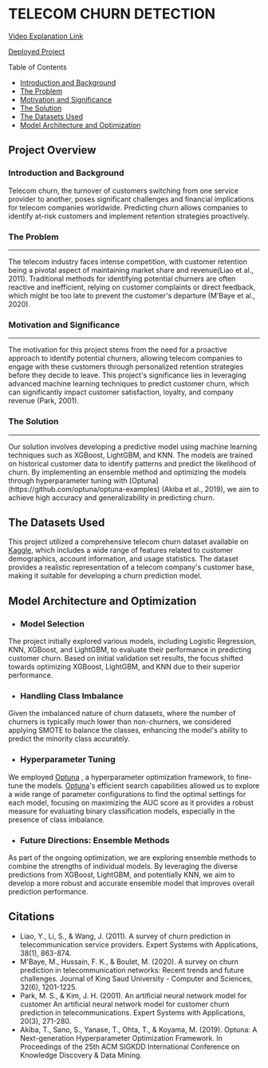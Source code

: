 # TELECOM CHURN DETECTION
[Video Explanation Link](https://drive.google.com/file/d/1as6MMSMYEVFnZnWdBXr5mtlMo0kCDZkb/view?usp=sharing)

[Deployed Project](https://churndeploy-4meaar682vipmw8fysqvds.streamlit.app)

Table of Contents
- [Introduction and Background](#introduction-and-background)
- [The Problem](#the-problem)
- [Motivation and Significance](#motivation-and-significance)
- [The Solution](#the-solution)
- [The Datasets Used](#the-datasets-used)
- [Model Architecture and Optimization](#model-architecture-and-optimization)

## Project Overview

### Introduction and Background
Telecom churn, the turnover of customers switching from one service provider to another, poses significant challenges and financial implications for telecom companies worldwide. Predicting churn allows companies to identify at-risk customers and implement retention strategies proactively.

### The Problem
<hr>
The telecom industry faces intense competition, with customer retention being a pivotal aspect of maintaining market share and revenue(Liao et al., 2011). Traditional methods for identifying potential churners are often reactive and inefficient, relying on customer complaints or direct feedback, which might be too late to prevent the customer's departure (M'Baye et al., 2020).

### Motivation and Significance
<hr>
The motivation for this project stems from the need for a proactive approach to identify potential churners, allowing telecom companies to engage with these customers through personalized retention strategies before they decide to leave. This project's significance lies in leveraging advanced machine learning techniques to predict customer churn, which can significantly impact customer satisfaction, loyalty, and company revenue (Park, 2001).

### The Solution
<hr>
Our solution involves developing a predictive model using machine learning techniques such as XGBoost, LightGBM, and KNN. The models are trained on historical customer data to identify patterns and predict the likelihood of churn. By implementing an ensemble method and optimizing the models through hyperparameter tuning with [Optuna](https://github.com/optuna/optuna-examples) (Akiba et al., 2019), we aim to achieve high accuracy and generalizability in predicting churn.

## The Datasets Used
This project utilized a comprehensive telecom churn dataset available on [Kaggle](https://www.kaggle.com/datasets/blastchar/telco-customer-churn), which includes a wide range of features related to customer demographics, account information, and usage statistics. The dataset provides a realistic representation of a telecom company's customer base, making it suitable for developing a churn prediction model.

## Model Architecture and Optimization

-  ### Model Selection
The project initially explored various models, including Logistic Regression, KNN, XGBoost, and LightGBM, to evaluate their performance in predicting customer churn. Based on initial validation set results, the focus shifted towards optimizing XGBoost, LightGBM, and KNN due to their superior performance.

-  ### Handling Class Imbalance
Given the imbalanced nature of churn datasets, where the number of churners is typically much lower than non-churners, we considered applying SMOTE to balance the classes, enhancing the model's ability to predict the minority class accurately.

-  ### Hyperparameter Tuning
We employed [Optuna](https://github.com/optuna/optuna-examples) , a hyperparameter optimization framework, to fine-tune the models. [Optuna](https://github.com/optuna/optuna-examples)'s efficient search capabilities allowed us to explore a wide range of parameter configurations to find the optimal settings for each model, focusing on maximizing the AUC score as it provides a robust measure for evaluating binary classification models, especially in the presence of class imbalance.

-  ### Future Directions: Ensemble Methods
As part of the ongoing optimization, we are exploring ensemble methods to combine the strengths of individual models. By leveraging the diverse predictions from XGBoost, LightGBM, and potentially KNN, we aim to develop a more robust and accurate ensemble model that improves overall prediction performance.

## Citations
- Liao, Y., Li, S., & Wang, J. (2011). A survey of churn prediction in telecommunication service providers. Expert Systems with Applications, 38(1), 863-874.
- M'Baye, M., Hussain, F. K., & Boulet, M. (2020). A survey on churn prediction in telecommunication networks: Recent trends and future challenges. Journal of King Saud University - Computer and Sciences, 32(6), 1201-1225.
- Park, M. S., & Kim, J. H. (2001). An artificial neural network model for customer An artificial neural network model for customer churn prediction in telecommunications. Expert Systems with Applications, 20(3), 271-280.
- Akiba, T., Sano, S., Yanase, T., Ohta, T., & Koyama, M. (2019). Optuna: A Next-generation Hyperparameter Optimization Framework. In Proceedings of the 25th ACM SIGKDD International Conference on Knowledge Discovery & Data Mining.

